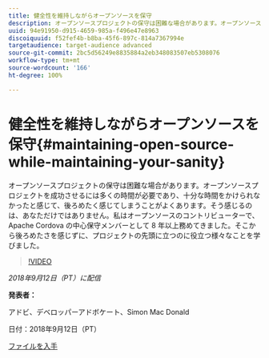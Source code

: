 ```yaml
---
title: 健全性を維持しながらオープンソースを保守
description: オープンソースプロジェクトの保守は困難な場合があります。オープンソースプロジェクトを成功させるには多くの時間が必要であり、十分な時間をかけられなかったと感じて、後ろめたく感じてしまうことがよくあります。後ろめたさを感じずに、プロジェクトの先頭に立つのに役立つことをいくつか学びます。
uuid: 94e91950-d915-4659-985a-f496e47e8963
discoiquuid: f52fef4b-b8ba-45f6-897c-814a7367994e
targetaudience: target-audience advanced
source-git-commit: 2bc5d56249e8835884a2eb348083507eb5308076
workflow-type: tm+mt
source-wordcount: '166'
ht-degree: 100%

---
```



# 健全性を維持しながらオープンソースを保守{#maintaining-open-source-while-maintaining-your-sanity}

オープンソースプロジェクトの保守は困難な場合があります。オープンソースプロジェクトを成功させるには多くの時間が必要であり、十分な時間をかけられなかったと感じて、後ろめたく感じてしまうことがよくあります。そう感じるのは、あなただけではありません。私はオープンソースのコントリビューターで、Apache Cordova の中心保守メンバーとして 8 年以上務めてきました。そこから後ろめたさを感じずに、プロジェクトの先頭に立つのに役立つ様々なことを学びました。

>[!VIDEO](https://video.tv.adobe.com/v/23713/?quality=9)

*2018年9月12日（PT）に配信*

**発表者：**

アドビ、デベロッパーアドボケート、Simon Mac Donald

日付：2018年9月12日（PT）

[ファイルを入手](assets/maintaining-open-source-while-maintaining-your-sanity-gems-091218.pdf)

<!--
[Get back to the Overview](https://helpx.adobe.com/experience-manager/kt/eseminars/gems/aem-index.html)
-->
